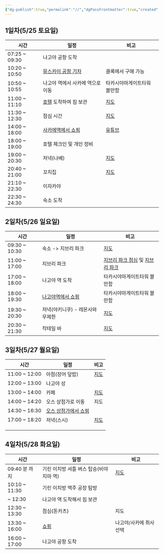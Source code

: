 ```yaml
---
{"dg-publish":true,"permalink":"//","dgPassFrontmatter":true,"created":"2024-05-12T14:00:18.465+09:00","updated":"2024-05-12T16:00:02.263+09:00"}
---
```


## 1일차(5/25 토요일)

| 시간            | 일정                                                               | 비고                                                                                                                                                                                                                                                                                                                                                                                                                                                                                                                                                                                                                                                                                                                  |
| ------------- | ---------------------------------------------------------------- | ------------------------------------------------------------------------------------------------------------------------------------------------------------------------------------------------------------------------------------------------------------------------------------------------------------------------------------------------------------------------------------------------------------------------------------------------------------------------------------------------------------------------------------------------------------------------------------------------------------------------------------------------------------------------------------------------------------------- |
| 07:25 ~ 09:30 | 나고야 공항 도착                                                        |                                                                                                                                                                                                                                                                                                                                                                                                                                                                                                                                                                                                                                                                                                                     |
| 10:20 ~ 10:50 | [뮤스카이 공항 기차](https://blog.naver.com/yuniverse_life/223442544711) | 클록에서 구매 가능                                                                                                                                                                                                                                                                                                                                                                                                                                                                                                                                                                                                                                                                                                          |
| 10:50 ~ 10:55 | 나고야 역에서 사카에 역으로 이동                                               | 타카시야마게이트타워 볼만함                                                                                                                                                                                                                                                                                                                                                                                                                                                                                                                                                                                                                                                                                                      |
| 11:00 ~ 11:10 | [호텔](https://maps.app.goo.gl/NnzmkfxzfkWLVYNs7) 도착하여 짐 보관        | [지도](https://www.google.co.kr/maps/dir/%EC%82%AC%EC%B9%B4%EC%97%90+%EC%97%AD+%EC%9D%BC%EB%B3%B8+%E3%80%92460-0008+Aichi,+Nagoya,+Naka+Ward,+Sakae,+3+Chome%E2%88%925%E2%88%9212%E5%85%88/%ED%94%84%EB%A6%B0%EC%84%B8%EC%8A%A4+%EA%B0%80%EB%93%A0+%ED%98%B8%ED%85%94+3+Chome-13-31+Sakae,+Naka+Ward,+Nagoya,+Aichi+460-0008+%EC%9D%BC%EB%B3%B8/@35.1681975,136.9040048,17z/data=!3m2!4b1!5s0x600370d301cde61d:0x3e4fab8806786870!4m14!4m13!1m5!1m1!1s0x600370d14c8d9e6b:0xeb12333b3b1af460!2m2!1d136.9085322!2d35.1700475!1m5!1m1!1s0x600370d2fe305153:0xd215b0370b9c3c7f!2m2!1d136.9051708!2d35.166623!3e2?authuser=1&entry=ttu)                                                                                    |
| 11:30 ~ 12:30 | 점심 시간                                                            | [지도](https://www.google.co.kr/maps/dir/%ED%94%84%EB%A6%B0%EC%84%B8%EC%8A%A4+%EA%B0%80%EB%93%A0+%ED%98%B8%ED%85%94+3+Chome-13-31+Sakae,+Naka+Ward,+Nagoya,+Aichi+460-0008+%EC%9D%BC%EB%B3%B8/%E8%B1%9A%E5%B1%B1+%E6%A0%84%E5%BA%97,+%EC%9D%BC%EB%B3%B8+%E3%80%92460-0008+Aichi,+Nagoya,+Naka+Ward,+Sakae,+3+Chome%E2%88%9212%E2%88%9212/@35.1665128,136.9023252,17z/data=!3m1!4b1!4m14!4m13!1m5!1m1!1s0x600370d2fe305153:0xd215b0370b9c3c7f!2m2!1d136.9051708!2d35.166623!1m5!1m1!1s0x60037117c3f6652b:0xc7e6a5c418e2a7da!2m2!1d136.9046216!2d35.1664134!3e2?authuser=1&entry=ttu)                                                                                                                                   |
| 14:00 ~ 18:00 | [사카에역에서 쇼핑](./shopping-list.md)                                  | [유튜브](https://www.youtube.com/watch?v=iKpngTTAk5g)                                                                                                                                                                                                                                                                                                                                                                                                                                                                                                                                                                                                                                                                  |
| 18:00 ~ 19:00 | 호텔 체크인 및 개인 정비                                                   |                                                                                                                                                                                                                                                                                                                                                                                                                                                                                                                                                                                                                                                                                                                     |
| 19:00 ~ 20:30 | 저녁(나베)                                                           | [지도](https://www.google.co.kr/maps/dir/%EC%82%AC%EC%B9%B4%EC%97%90+%EC%97%AD+%EC%9D%BC%EB%B3%B8+%E3%80%92460-0008+Aichi,+Nagoya,+Naka+Ward,+Sakae,+3+Chome%E2%88%925%E2%88%9212%E5%85%88/%E4%B8%89%E6%96%B9,+%EC%9D%BC%EB%B3%B8+%E3%80%92460-0008+Aichi,+Nagoya,+Naka+Ward,+Sakae,+3+Chome%E2%88%9213%E2%88%9231+%E3%83%97%E3%83%AA%E3%83%B3%E3%82%BB%E3%82%B9%E3%82%AC%E3%83%BC%E3%83%87%E3%83%B3%E3%83%9B%E3%83%86%E3%83%AB+B1F/@35.1682111,136.9039994,17z/data=!3m2!4b1!5s0x600366fac19993ef:0xcfad676ecbd7ba29!4m14!4m13!1m5!1m1!1s0x600370d14c8d9e6b:0xeb12333b3b1af460!2m2!1d136.9085322!2d35.1700475!1m5!1m1!1s0x600370d2fe2bf1c7:0x887c417b89cdfe1f!2m2!1d136.905096!2d35.166382!3e2?authuser=1&entry=ttu) |
| 20:40 ~ 21:00 | 꼬치집                                                              | [지도](https://maps.app.goo.gl/cKXpQvvdQRkRd1v48)                                                                                                                                                                                                                                                                                                                                                                                                                                                                                                                                                                                                                                                                     |
| 21:10 ~ 22:30 | 이자카야                                                             |                                                                                                                                                                                                                                                                                                                                                                                                                                                                                                                                                                                                                                                                                                                     |
| 22:30 ~ 24:30 | 숙소 도착                                                            |                                                                                                                                                                                                                                                                                                                                                                                                                                                                                                                                                                                                                                                                                                                     |

## 2일차(5/26 일요일)

| 시간            | 일정                              | 비고                                                                                                                                                                                                                                                                                                                                                                                                                                                                                                                                                                                                                                                                                                 |
| ------------- | ------------------------------- | -------------------------------------------------------------------------------------------------------------------------------------------------------------------------------------------------------------------------------------------------------------------------------------------------------------------------------------------------------------------------------------------------------------------------------------------------------------------------------------------------------------------------------------------------------------------------------------------------------------------------------------------------------------------------------------------------- |
| 09:30 ~ 10:30 | 숙소 -> 지브리 파크                    | [지도](https://www.google.co.kr/maps/dir/%EC%82%AC%EC%B9%B4%EC%97%90+%EC%97%AD+%EC%9D%BC%EB%B3%B8+%E3%80%92460-0008+Aichi,+Nagoya,+Naka+Ward,+Sakae,+3+Chome%E2%88%925%E2%88%9212%E5%85%88/%EC%A7%80%EB%B8%8C%EB%A6%AC+%ED%8C%8C%ED%81%AC,+%EC%9D%BC%EB%B3%B8+Aichi,+Nagakute,+Ibaragabasama,+%E4%B9%991533-1+%E5%86%85+Expo+2005+Aichi+Commemorative+Park+(Moricoro+Park)/@35.1935022,136.843145,11z/data=!3m2!4b1!5s0x600366fac19993ef:0xcfad676ecbd7ba29!4m14!4m13!1m5!1m1!1s0x600370d14c8d9e6b:0xeb12333b3b1af460!2m2!1d136.9085322!2d35.1700475!1m5!1m1!1s0x600367450203d0b3:0x36164b7a69c5128b!2m2!1d137.0887689!2d35.1750449!3e3?authuser=1&entry=ttu)                                        |
| 11:00 ~ 17:00 | 지브리 파크                          | [지브리 파크 점심](https://theqoo.net/square/2867286263) 및 [지브리 파크](https://www.nagoya-info.jp/ko/spot/detail/249/)                                                                                                                                                                                                                                                                                                                                                                                                                                                                                                                                                                                       |
| 17:00 ~ 18:00 | 나고야 역 도착                        | 타카시야마게이트타워 볼만함                                                                                                                                                                                                                                                                                                                                                                                                                                                                                                                                                                                                                                                                                     |
| 18:00 ~ 19:30 | [나고야역에서 쇼핑](./shopping-list.md) | 타카시야마게이트타워 볼만함                                                                                                                                                                                                                                                                                                                                                                                                                                                                                                                                                                                                                                                                                     |
| 19:30 ~ 20:30 | 저녁(야키니쿠) - 레몬사와 무제한             | [지도](https://www.google.co.kr/maps/dir/%EC%82%AC%EC%B9%B4%EC%97%90+%EC%97%AD+%EC%9D%BC%EB%B3%B8+%E3%80%92460-0008+Aichi,+Nagoya,+Naka+Ward,+Sakae,+3+Chome%E2%88%925%E2%88%9212%E5%85%88/0-second+lemon+sour+Sendai+Horumon+Yakiniku+Barbecue+Tokiwatei+Meieki+3-chome,+COLLECT+MARK%E5%90%8D%E9%A7%85+1F+3+Chome-14-6+Meieki,+Nakamura+Ward,+Nagoya,+Aichi+450-0002+%EC%9D%BC%EB%B3%B8/@35.1708493,136.8755978,14z/data=!4m14!4m13!1m5!1m1!1s0x600370d14c8d9e6b:0xeb12333b3b1af460!2m2!1d136.9085322!2d35.1700475!1m5!1m1!1s0x600377b5352a2d6f:0x1a8e582f2cd2b17!2m2!1d136.8839484!2d35.1726271!3e3?authuser=1&entry=ttu)                                                                         |
| 20:30 ~ 21:30 | 칵테일 바                           | [지도](https://www.google.co.kr/maps/dir/%EB%82%98%EA%B3%A0%EC%95%BC+%EC%97%AD+%EC%9D%BC%EB%B3%B8+Aichi,+Nagoya,+Nakamura+Ward,+Meieki,+1+Chome%E2%88%921%E2%88%924/%EC%9D%BC%EB%B3%B8+%EC%95%84%EC%9D%B4%EC%B9%98%ED%98%84+%EB%82%98%EA%B3%A0%EC%95%BC%EC%8B%9C+%EB%82%98%EC%B9%B4%EB%AC%B4%EB%9D%BC%EA%B5%AC+%EB%A9%94%EC%9D%B4%EC%97%90%ED%82%A4+3+Chome%E2%88%9212%E2%88%923+Bar+Neat+%E5%90%8D%E9%A7%85%E5%BA%97/@35.1725285,136.8811058,17z/data=!3m1!5s0x600376c2c49a7777:0x9bd9ef050e261a9b!4m14!4m13!1m5!1m1!1s0x600376e794d78b89:0x81f7204bf8261663!2m2!1d136.8815369!2d35.170915!1m5!1m1!1s0x600376c2c480a961:0xd284b17ea0773482!2m2!1d136.8851227!2d35.1741332!3e2?authuser=1&entry=ttu) |


## 3일차(5/27 월요일)
| 시간            | 일정                                | 비고                                                                                                                                                                                                                                                                                                                                                                                                               |
| ------------- | --------------------------------- | ---------------------------------------------------------------------------------------------------------------------------------------------------------------------------------------------------------------------------------------------------------------------------------------------------------------------------------------------------------------------------------------------------------------- |
| 11:00 ~ 12:00 | 아점(장어 덮밥)                         | [지도](https://www.google.co.kr/maps/place/%EC%9A%B0%EB%82%98%EA%B8%B0+%ED%82%A4%EC%95%BC/@35.181099,136.9007916,16.21z/data=!4m6!3m5!1s0x6003712eedf515e9:0xb9e968d25c06ff74!8m2!3d35.1810891!4d136.9091234!16s%2Fg%2F1tp8zzjr?authuser=1&entry=tts&g_ep=EgoyMDI0MDUwOC4wKgBIAVAD)                                                                                                                                |
| 12:00 ~ 13:00 | 나고야 성                             |                                                                                                                                                                                                                                                                                                                                                                                                                  |
| 13:00 ~ 14:00 | 카페                                | [지도]()                                                                                                                                                                                                                                                                                                                                                                                                           |
| 14:00 ~ 14:20 | 오스 상점가로 이동                        | 지도                                                                                                                                                                                                                                                                                                                                                                                                               |
| 14:30 ~ 16:30 | [오스 상점가에서 쇼핑](./shopping-list.md) |                                                                                                                                                                                                                                                                                                                                                                                                                  |
| 17:00 ~ 18:20 | 저녁(스시)                            | [지도](https://www.google.com/maps?q=Sushiro+Nagoya+Shinsakae,+1+Chome-39-5+Shinsakae,+Naka+Ward,+Nagoya,+Aichi+460-0007+%EC%9D%BC%EB%B3%B8&ftid=0x600370c6eb0a2643:0x5aa2b62ff39e0aa0&entry=gps&lucs=,47071704,47069508,94218641,94203019,47084304,94208458,94208447&g_ep=CAISDTYuMTE0LjMuNTkxOTAYACDXggMqPyw0NzA3MTcwNCw0NzA2OTUwOCw5NDIxODY0MSw5NDIwMzAxOSw0NzA4NDMwNCw5NDIwODQ1OCw5NDIwODQ0N0ICS1I%3D&g_st=ic) |
|               |                                   |                                                                                                                                                                                                                                                                                                                                                                                                                  |
|               |                                   |                                                                                                                                                                                                                                                                                                                                                                                                                  |
|               |                                   |                                                                                                                                                                                                                                                                                                                                                                                                                  |

## 4일차(5/28 화요일)
| 시간            | 일정                               | 비고                                                                                                                                                                                                                                                                                                                                                                                                                                                                                                                                                                                                                  |
| ------------- | -------------------------------- | ------------------------------------------------------------------------------------------------------------------------------------------------------------------------------------------------------------------------------------------------------------------------------------------------------------------------------------------------------------------------------------------------------------------------------------------------------------------------------------------------------------------------------------------------------------------------------------------------------------------- |
| 09:40 분 까지    | 기린 이치방 셔틀 버스 탑승(비야지마 역)          | [지도](<[지도](https://www.google.co.kr/maps/dir/%ED%94%84%EB%A6%B0%EC%84%B8%EC%8A%A4+%EA%B0%80%EB%93%A0+%ED%98%B8%ED%85%94+3+Chome-13-31+Sakae,+Naka+Ward,+Nagoya,+Aichi+460-0008+%EC%9D%BC%EB%B3%B8/%EB%B9%84%EC%95%BC%EC%A7%80%EB%A7%88+%EC%9D%BC%EB%B3%B8+%E3%80%92452-0037+Aichi,+Kiyosu,+Biwajimaekimaehigashi,+1-ch%C5%8Dme/@35.1712374,136.8430353,13z/data=!3m2!4b1!5s0x600370d301cde61d:0x3e4fab8806786870!4m14!4m13!1m5!1m1!1s0x600370d2fe305153:0xd215b0370b9c3c7f!2m2!1d136.9051708!2d35.166623!1m5!1m1!1s0x600375cd99055c63:0x59dbf36714a32a1d!2m2!1d136.8612006!2d35.1995802!3e3?authuser=1&entry=ttu)>) |
| 10:10 ~ 11:30 | 기린 이치방 맥주 공장 탐방                  |                                                                                                                                                                                                                                                                                                                                                                                                                                                                                                                                                                                                                     |
| ~ 12:30       | 나고야 역 도착해서 짐 보관                  |                                                                                                                                                                                                                                                                                                                                                                                                                                                                                                                                                                                                                     |
| 12:30 ~ 13:30 | 점심(돈카츠)                          | 지도                                                                                                                                                                                                                                                                                                                                                                                                                                                                                                                                                                                                                  |
| 13:30 ~ 16:00 | [쇼핑](<[쇼핑](./shopping-list.md)>) | 나고야/사카에 취사 선택                                                                                                                                                                                                                                                                                                                                                                                                                                                                                                                                                                                                       |
| 16:00 ~ 17:00 | 나고야 공항 도착                        |                                                                                                                                                                                                                                                                                                                                                                                                                                                                                                                                                                                                                     |




